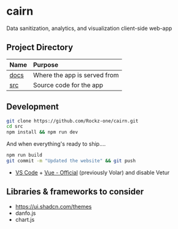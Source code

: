 # cairn
Data sanitization, analytics, and visualization client-side web-app

## Project Directory
| Name                                   	| Purpose                                             | 
| :--                                    	| :--                                                 |
|[docs](docs)                             	| Where the app is served from                        |
|[src](src)                            	    | Source code for the app                             |

## Development
```bash
git clone https://github.com/Rockz-one/cairn.git
cd src
npm install && npm run dev
```
And when everything's ready to ship....
```bash
npm run build
git commit -m "Updated the website" && git push
```

- [VS Code](https://code.visualstudio.com/) + [Vue - Official](https://marketplace.visualstudio.com/items?itemName=Vue.volar) (previously Volar) and disable Vetur

## Libraries & frameworks to consider
- https://ui.shadcn.com/themes
- danfo.js
- chart.js